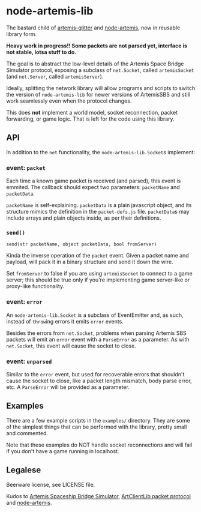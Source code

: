 
# node-artemis-lib

The bastard child of [artemis-glitter](https://github.com/IvanSanchez/artemis-glitter) and [node-artemis](https://github.com/mrfishie/node-artemis), now in reusable library form.



**Heavy work in progress!! Some packets are not parsed yet, interface is not stable, lotsa stuff to do.**




The goal is to abstract the low-level details of the Artemis Space Bridge Simulator protocol, exposing a subclass of `net.Socket`, called `artemisSocket` (and `net.Server`, called `artemisServer`).

Ideally, splitting the network library will allow programs and scripts to switch the version of `node-artemis-lib` for newer versions of ArtemisSBS and still work seamlessly even when the protocol changes.

This does **not** implement a world model, socket reconnection, packet forwarding, or game logic. That is left for the code using this library.


## API

In addition to the `net` functionality, the `node-artemis-lib.Socket`s implement:

### event: `packet`

Each time a known game packet is received (and parsed), this event is emmited. The callback should expect two parameters: `packetName` and `packetData`.

`packetName` is self-explaining. `packetData` is a plain javascript object, and its structure mimics the definition in the `packet-defs.js` file. `packetData`s may include arrays and plain objects inside, as per their definitions.

### `send()`

`send(str packetName, object packetData, bool fromServer)`

Kinda the inverse operation of the `packet` event. Given a packet name and payload, will pack it in a binary structure and send it down the wire.

Set `fromServer` to false if you are using `artemisSocket` to connect to a game server; this should be true only if you're implementing game server-like or proxy-like functionality.


### event: `error`

An `node-artemis-lib.Socket` is a subclass of EventEmitter and, as such, instead of `throw`ing errors it emits `error` events.

Besides the errors from `net.Socket`, problems when parsing Artemis SBS packets will emit an `error` event with a `ParseError` as a parameter. As with `net.Socket`, this event will cause the socket to close.

### event: `unparsed`

Similar to the `error` event, but used for recoverable errors that shouldn't cause the socket to close, like a packet length mismatch, body parse error, etc. A `ParseError` will be provided as a parameter.


## Examples

There are a few example scripts in the `examples/` directory. They are some of the simplest things that can be performed with the library, pretty small and commented.

Note that these examples do NOT handle socket reconnections and will fail if you don't have a game running in localhost.



## Legalese

Beerware license, see LICENSE file. 

Kudos to [Artemis Spaceship Bridge Simulator](http://www.artemis.eochu.com/), [ArtClientLib packet protocol](https://github.com/rjwut/ArtClientLib/wiki/Artemis-Packet-Protocol) and [node-artemis](https://github.com/mrfishie/node-artemis).


